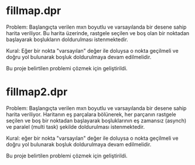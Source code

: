 # fillmap.dpr

Problem: Başlangıçta verilen mxn boyutlu ve varsayılanda bir desene sahip harita veriliyor. Bu harita üzerinde, rastgele seçilen ve boş olan bir noktadan başlayarak boşlukların doldurulması istenmektedir. 

Kural: Eğer bir nokta "varsayılan" değer ile doluysa o nokta geçilmeli ve doğru yol bulunarak boşluk doldurulmaya devam edilmelidir.

Bu proje belirtilen problemi çözmek için geliştirildi.

# fillmap2.dpr

Problem: Başlangıçta verilen mxn boyutlu ve varsayılanda bir desene sahip harita veriliyor. Haritanın eş parçalara bölünerek, her parçanın rastgele seçilen ve boş bir noktadan başlayarak boşluklarının eş zamansız (asynch) ve paralel (multi task) şekilde doldurulması istenmektedir.

Kural: eğer bir nokta "varsayılan" değer ile doluysa o nokta geçilmeli ve doğru yol bulunarak boşluk doldurulmaya devam edilmelidir.

Bu proje belirtilen problemi çözmek için geliştirildi.
